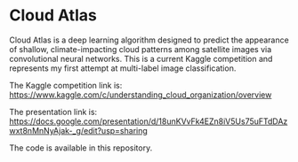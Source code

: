 # Cloud Atlas

Cloud Atlas is a deep learning algorithm designed to predict the appearance of shallow, climate-impacting cloud patterns among satellite images via convolutional neural networks. This is a current Kaggle competition and represents my first attempt at multi-label image classification.

The Kaggle competition link is: https://www.kaggle.com/c/understanding_cloud_organization/overview

The presentation link is: https://docs.google.com/presentation/d/18unKVvFk4EZn8iV5Us75uFTdDAzwxt8nMnNyAjak-_g/edit?usp=sharing

The code is available in this repository.
